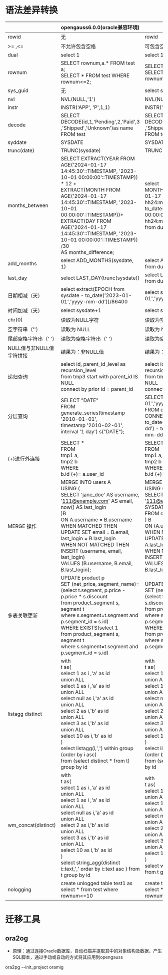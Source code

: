 
# 语法差异转换

|                          | opengauss6.0.0(oracle兼容环境)                               | oracle11          |
| ------------------------ | ------------------------------------------------------------ | ----------------- |
| rowid                    |  无                                                          | rowid             |
| >= ,<=                   | 不允许包含空格                                                | 可包含空格，如（> =,< =） |
| dual                     | select 1                                                     | select 1 from DUAL      |
| rownum                   | SELECT rownum,a.* FROM test a;<br/>SELECT * FROM test  WHERE rownum<=2; | SELECT rownum,a.* FROM test a;<br/>SELECT * FROM test  WHERE rownum < =2 ; |
| sys_guid                 | 无                                                           | select sys_guid() from dual     |
| nvl                      | NVL(NULL,'1')                                                | NVL(NULL,'1')                   |
| instr                    | INSTR('APP', 'P',1,1)                                        | INSTR('APP', 'P',1,1)            |
| decode                   | SELECT<br/>  DECODE(id,1,'Pending',2,'Paid',3 ,'Shipped','Unknown')as name<br/>FROM test | SELECT<br/>  DECODE(id,1,'Pending',2,'Paid',3 ,'Shipped','Unknown')as name<br/>FROM test |
| syddate                  | SYSDATE                                                      | SYSDATE                       |
| trunc(date)              | TRUNC(sysdate)                                               | TRUNC(sysdate)                |
| months_between           | SELECT EXTRACT(YEAR FROM AGE('2024-01-17 14:45:30'::TIMESTAMP, '2023-10-01 00:00:00'::TIMESTAMP)) * 12 +<br/>       EXTRACT(MONTH FROM AGE('2024-01-17 14:45:30'::TIMESTAMP, '2023-10-01 00:00:00'::TIMESTAMP))+<br/>       EXTRACT(DAY FROM AGE('2024-01-17 14:45:30'::TIMESTAMP, '2023-10-01 00:00:00'::TIMESTAMP)) /30<br/>       AS months_difference; | select MONTHS_BETWEEN(to_date('2024-01-17 14:45:30','yyyy-mm-dd hh24:mi:ss'),<br/>                      to_date('2023-10-01 00:00:00','yyyy-mm-dd hh24:mi:ss')) <br/>  from dual |
| add_months               | select ADD_MONTHS(sysdate, 1)                                | select ADD_MONTHS(sysdate, 1) from dual      |
| last_day                 | select LAST_DAY(trunc(sysdate))                              | select LAST_DAY(trunc(sysdate)) from dual    |
| 日期相减（天）             | select extract(EPOCH  from sysdate - to_date('2023-01-01','yyyy-mm-dd'))/86400 | select sysdate - to_date('2023-01-01','yyyy-mm-dd') from dual |
| 时间加减（天）            | select sysdate+1                                             | select sysdate+1 from dual                      |
| chr(0)                   | 读取为NULL字符                                               | 读取为空字符(chr(0))                                   |
| 空字符串（''）            | 读取为 NULL                                                  | 读取为 NULL                                        |
| 尾部空格字符串（' '）      | 读取为空格字符串（' '）                                      | 读取为空格字符串（' '）                                   |
| NULL值与非NULL值字符拼接  | 结果为：非NULL值                                             | 结果为：非NULL值                                         |
| 递归查询                 | select id, parent_id ,level as recursion_level<br/>from tmp3  start with parent_id IS NULL<br/>  connect by prior id = parent_id | select id, parent_id ,level as recursion_level<br/>from tmp3  start with parent_id IS NULL<br/>  connect by prior id = parent_id |
| 分层查询                 | SELECT "DATE"<br/>  FROM generate_series(timestamp '2010-01-01',<br/>                       timestamp '2010-02-01',<br/>                       interval '1 day') s("DATE"); | SELECT to_date('2010-01-01','yyyy-mm-dd') + level - 1<br/>FROM dual<br/>CONNECT BY LEVEL <= to_date('2010-02-01','yyyy-mm-dd') - to_date('2010-01-01','yyyy-mm-dd') + 1; |
| (+)进行外连接            | SELECT *<br/>FROM<br/>  tmp1 a,<br/>  tmp2 b<br/>WHERE<br/>  b.id (+)= a.user_id | SELECT *<br/>FROM<br/>  tmp1 a,<br/>  tmp2 b<br/>WHERE<br/>  b.id (+)= a.user_id |
| MERGE 操作               | MERGE INTO users A<br/>USING (<br/>SELECT 'jane_doe' AS username, '111@example.com' AS email, now() AS last_login<br/>)B<br/>ON A.username = B.username<br/>WHEN MATCHED THEN<br/>    UPDATE SET email = B.email, last_login = B.last_login<br/>WHEN NOT MATCHED THEN<br/>    INSERT (username, email, last_login)<br/>        VALUES (B.username, B.email, B.last_login); | MERGE INTO users A<br/>USING (<br/>    SELECT 'jane_doe' AS username, '111@example.com' AS email, SYSDATE AS last_login<br/>    FROM dual<br/>) B<br/>ON (A.username = B.username)<br/>WHEN MATCHED THEN<br/>    UPDATE SET A.email = B.email, A.last_login = B.last_login<br/>WHEN NOT MATCHED THEN<br/>    INSERT (username, email, last_login)<br/>    VALUES (B.username, B.email, B.last_login); |
| 多表关联更新              | UPDATE product p<br/>SET (net_price, segment_name)= <br/>     (select t.segment, p.price - p.price * s.discount<br/>           from product_segment s, segment t <br/>           where s.segment=t.segment and p.segment_id = s.id)<br/>WHERE EXISTS(select 1<br/>           from product_segment s, segment t <br/>           where s.segment=t.segment and p.segment_id = s.id) | UPDATE product p<br/>SET (net_price, segment_name)= <br/>     (select t.segment, p.price - p.price * s.discount<br/>           from product_segment s, segment t <br/>           where s.segment=t.segment and p.segment_id = s.id)<br/>WHERE EXISTS(select 1<br/>           from product_segment s, segment t <br/>           where s.segment=t.segment and p.segment_id = s.id) |
| listagg distinct         | with  <br/>t as(  <br/>select 1 as i ,'a' as id  <br/>union ALL  <br/>select 1 as i ,'a' as id  <br/>union ALL  <br/>select null as i,'a' as id  <br/>union ALL  <br/>select 2 as i,'b' as id  <br/>union ALL  <br/>select 3 as i,'b' as id  <br/>union ALL  <br/>select 10 as i,'b' as id  <br/>)     <br/>select listagg(i,',') within group (order by i asc)    <br/>from (select distinct * from t) group by id | with<br/>t as(<br/>select 1 as i ,'a' as id from dual<br/>union ALL<br/>select 1 as i ,'a' as id from dual<br/>union ALL<br/>select null as i,'a' as id from dual<br/>union ALL<br/>select 2 as i,'b' as id from dual<br/>union ALL<br/>select 3 as i,'b' as id from dual<br/>union ALL<br/>select 10 as i,'b' as id from dual<br/>)<br/>select listagg(i,',') within group (order by i asc) <br/>from (select distinct * from t) group by id |
| wm_concat(distinct)      | with<br/>t as(<br/>select 1 as i ,'a' as id<br/>union ALL<br/>select 1 as i ,'a' as id<br/>union ALL<br/>select null as i,'a' as id<br/>union ALL<br/>select 2 as i,'b' as id<br/>union ALL<br/>select 3 as i,'b' as id<br/>union ALL<br/>select 10 as i,'b' as id<br/>)<br/>select string_agg(distinct i::text,',' order by i::text asc )  from t  group by id | with<br/>t as(<br/>select 1 as i ,'a' as id from dual<br/>union ALL<br/>select 1 as i ,'a' as id from dual<br/>union ALL<br/>select null as i,'a' as id from dual<br/>union ALL<br/>select 2 as i,'b' as id from dual<br/>union ALL<br/>select 3 as i,'b' as id from dual<br/>union ALL<br/>select 10 as i,'b' as id from dual<br/>)<br/>select wm_concat(distinct i) <br/>from t group by id |
| nologging                | create unlogged table test1 as<br/>select * from test where rownum<=10 | create table test1 nologging as<br/>select * from test where rownum<=10 |


# 迁移工具
## ora2og
- 原理：通过连接Oracle数据库，自动扫描并提取其中的对象结构及数据，产生SQL脚本，通过手动或自动的方式将其应用到opengauss

ora2pg --init_project oramig



